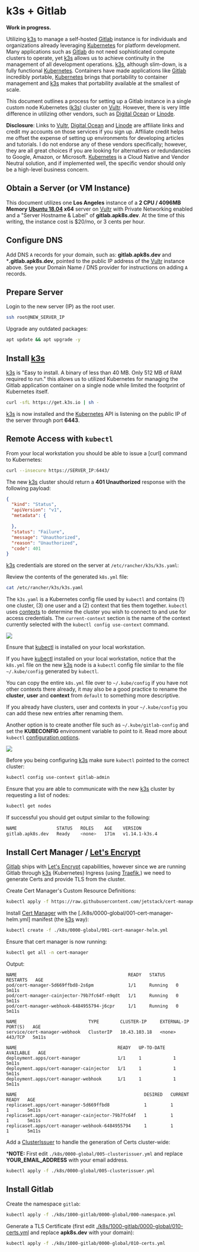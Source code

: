 # k3s + Gitlab

**Work in progress.**

Utilizing [k3s] to manage a self-hosted [Gitlab] instance is for individuals and organizations already leveraging [Kubernetes] for platform development. Many applications such as [Gitlab] do not need sophisticated compute clusters to operate, yet [k3s] allows us to achieve continuity in the management of all development operations. [k3s], although slim-down, is a fully functional [Kubernetes]. Containers have made applications like [Gitlab] incredibly portable, [Kubernetes] brings that portability to container management and [k3s] makes that portability available at the smallest of scale.

This document outlines a process for setting up a Gitlab instance in a single custom node Kubernetes ([k3s]) cluster on [Vultr].  However, there is very little difference in utilizing other vendors, such as [Digital Ocean] or [Linode].

**Disclosure**: Links to [Vultr], [Digital Ocean] and [Linode] are affiliate links and credit my accounts on those services if you sign up. Affiliate credit helps me offset the expense of setting up environments for developing articles and tutorials. I do not endorse any of these vendors specifically; however, they are all great choices if you are looking for alternatives or redundancies to Google, Amazon, or Microsoft. [Kubernetes] is a Cloud Native and Vendor Neutral solution, and if implemented well, the specific vendor should only be a high-level business concern. 

## Obtain a Server (or VM Instance)

This document utilizes one **Los Angeles** instance of a **2 CPU / 4096MB Memory** **[Ubuntu 18.04] x64** server on [Vultr] with Private Networking enabled and a "Server Hostname & Label" of **gitlab.apk8s.dev**. At the time of this writing, the instance cost is $20/mo, or 3 cents per hour.

## Configure DNS

Add DNS `A` records for your domain, such as: **gitlab.apk8s.dev** and ***.gitlab.apk8s.dev**, pointed to the public IP address of the [Vultr] instance above. See your Domain Name / DNS provider for instructions on adding `A` records.

## Prepare Server

Login to the new server (IP) as the root user.

```bash
ssh root@NEW_SERVER_IP
```

Upgrade any outdated packages:

```bash
apt update && apt upgrade -y
```

## Install [k3s]

[k3s] is "Easy to install. A binary of less than 40 MB. Only 512 MB of RAM required to run." this allows us to utilized Kubernetes for managing the Gitlab application container on a single node while limited the footprint of Kubernetes itself. 

```bash
curl -sfL https://get.k3s.io | sh -
```

[k3s] is now installed and the [Kubernetes] API is listening on the public IP of the server through port **6443**. 

## Remote Access with `kubectl`

From your local workstation you should be able to issue a [curl] command to Kubernetes:

```bash
curl --insecure https://SERVER_IP:6443/
```

The new [k3s] cluster should return a **401 Unauthorized** response with the following payload:

```json
{
  "kind": "Status",
  "apiVersion": "v1",
  "metadata": {

  },
  "status": "Failure",
  "message": "Unauthorized",
  "reason": "Unauthorized",
  "code": 401
}
```

[k3s] credentials are stored on the server at `/etc/rancher/k3s/k3s.yaml`:

Review the contents of the generated `k8s.yml` file:

```bash
cat /etc/rancher/k3s/k3s.yaml
```

The `k3s.yaml` is a Kubernetes config file used by `kubectl` and contains (1) one cluster, (3) one user and a (2) context that ties them together. `kubectl` uses [contexts] to determine the cluster you wish to connect to and use for access credentials. The `current-context` section is the name of the context currently selected with the `kubectl config use-context` command.


![](diagrams/k3s-yaml.jpg)

Ensure that [kubectl] is installed on your local workstation.

If you have [kubectl] installed on your local workstation, notice that the `k8s.yml` file on the new [k3s] node is a `kubectl` config file similar to the file `~/.kube/config` generated by `kubectl`.  

You can copy the entire `k8s.yml` file over to `~/.kube/config` if you have not other contexts there already, it may also be a good practice to rename the **cluster**, **user** and **context** from `default` to something more descriptive. 

If you already have clusters, user and contexts in your `~/.kube/config` you can add these new entries after renaming them. 

Another option is to create another file such as `~/.kube/gitlab-config` and set the **KUBECONFIG** environment variable to point to it. Read more about `kubectl` [configuration options][contexts].

![](diagrams/kubectl-config.jpg)

Before you being configuring [k3s] make sure `kubectl` pointed to the correct cluster: 

```bash
kubectl config use-context gitlab-admin
```

Ensure that you are able to communicate with the new [k3s] cluster by requesting a list of nodes:

```bash
kubectl get nodes
```

If successful you should get output similar to the following:

```bash
NAME               STATUS   ROLES    AGE    VERSION
gitlab.apk8s.dev   Ready    <none>   171m   v1.14.1-k3s.4
```

## Install Cert Manager / [Let's Encrypt]

[Gitlab] ships with [Let's Encrypt] capabilities, however since we are running Gitlab through [k3s] (Kubernetes) Ingress (using [Traefik],) we need to generate Certs and provide TLS from the cluster. 

Create Cert Manager's Custom Resource Definitions: 
```bash
kubectl apply -f https://raw.githubusercontent.com/jetstack/cert-manager/release-0.8/deploy/manifests/00-crds.yaml
```

Install [Cert Manager] with the [./k8s/0000-global/001-cert-manager-helm.yml] manifest (the [k3s] way):

```bash
kubectl create -f ./k8s/0000-global/001-cert-manager-helm.yml 
```

Ensure that cert manager is now running:
```bash
kubectl get all -n cert-manager
```

Output:
```plain
NAME                                          READY   STATUS    RESTARTS   AGE
pod/cert-manager-5d669ffbd8-2s6pm             1/1     Running   0          5m11s
pod/cert-manager-cainjector-79b7fc64f-n9qdt   1/1     Running   0          5m11s
pod/cert-manager-webhook-6484955794-j6cpr     1/1     Running   0          5m11s

NAME                           TYPE        CLUSTER-IP     EXTERNAL-IP   PORT(S)   AGE
service/cert-manager-webhook   ClusterIP   10.43.103.18   <none>        443/TCP   5m11s

NAME                                      READY   UP-TO-DATE   AVAILABLE   AGE
deployment.apps/cert-manager              1/1     1            1           5m11s
deployment.apps/cert-manager-cainjector   1/1     1            1           5m11s
deployment.apps/cert-manager-webhook      1/1     1            1           5m11s

NAME                                                DESIRED   CURRENT   READY   AGE
replicaset.apps/cert-manager-5d669ffbd8             1         1         1       5m11s
replicaset.apps/cert-manager-cainjector-79b7fc64f   1         1         1       5m11s
replicaset.apps/cert-manager-webhook-6484955794     1         1         1       5m11s
```


Add a [ClusterIssuer] to handle the generation of Certs cluster-wide:

***NOTE:** First edit `./k8s/0000-global/005-clusterissuer.yml` and replace **YOUR_EMAIL_ADDRESS** with your email address.

```bash
kubectl apply -f ./k8s/0000-global/005-clusterissuer.yml 
```

## Install Gitlab

Create the namespace `gitlab`:

```bash
kubectl apply -f ./k8s/1000-gitlab/0000-global/000-namespace.yml
```

Generate a TLS Certificate (first edit [./k8s/1000-gitlab/0000-global/010-certs.yml](./k8s/1000-gitlab/0000-global/010-certs.yml) and replace **apk8s.dev** with your domain):

```bash
kubectl apply -f ./k8s/1000-gitlab/0000-global/010-certs.yml
```


[Let's Encrypt]: https://letsencrypt.org/
[ClusterIssuer]: https://docs.cert-manager.io/en/latest/tasks/issuers/
[Traefik]:https://traefik.io/
[Cert Manager]: 
[./k8s/0000-global/001-cert-manager-helm.yml]:./k8s/0000-global/001-cert-manager-helm.yml
[contexts]: https://kubernetes.io/docs/tasks/access-application-cluster/configure-access-multiple-clusters/
[kubectl]: https://kubernetes.io/docs/tasks/tools/install-kubectl/
[k3s]: https://k3s.io/
[Vultr]: https://www.vultr.com/?ref=7418713
[Gitlab]: https://about.gitlab.com/
[Digital Ocean]: https://m.do.co/c/97b733e7eba4
[Linode]: https://www.linode.com/?r=848a6b0b21dc8edd33124f05ec8f99207ccddfde
[Kubernetes]: https://kubernetes.io/
[Ubuntu 18.04]: http://releases.ubuntu.com/18.04/